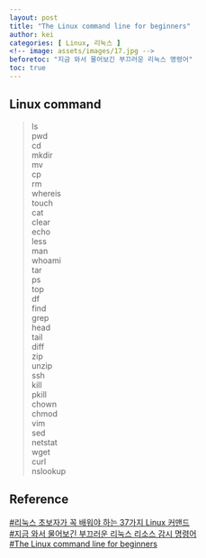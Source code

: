 ```yaml
---
layout: post
title: "The Linux command line for beginners"
author: kei
categories: [ Linux, 리눅스 ]
<!-- image: assets/images/17.jpg -->
beforetoc: "지금 와서 물어보긴 부끄러운 리눅스 명령어"
toc: true
---
```

## Linux command
> ls\
> pwd\
> cd\
> mkdir\
> mv\
> cp\
> rm\
> whereis\
> touch\
> cat\
> clear\
> echo\
> less\
> man\
> whoami\
> tar\
> ps\
> top\
> df\
> find\
> grep\
> head\
> tail\
> diff\
> zip\
> unzip\
> ssh\
> kill\
> pkill\
> chown\
> chmod\
> vim\
> sed\
> netstat\
> wget\
> curl\
> nslookup

## Reference
<a href="https://blog.yulisys.com/m/75">#리눅스 초보자가 꼭 배워야 하는 37가지 Linux 커맨드</a>\
<a href="https://regatta.tistory.com/8">#지금 와서 물어보긴 부끄러운 리눅스 리소스 감시 명령어</a>\
<a href="https://ubuntu.com/tutorials/command-line-for-beginners#1-overview">#The Linux command line for beginners</a>
